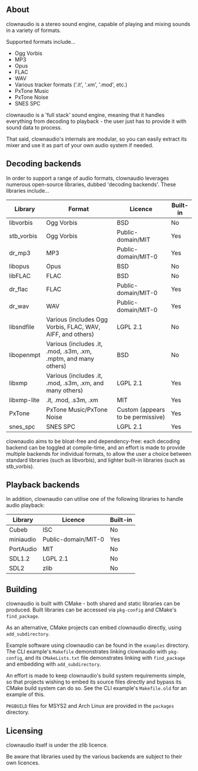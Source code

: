 ## About

clownaudio is a stereo sound engine, capable of playing and mixing sounds in a
variety of formats.

Supported formats include...
* Ogg Vorbis
* MP3
* Opus
* FLAC
* WAV
* Various tracker formats ('.it', '.xm', '.mod', etc.)
* PxTone Music
* PxTone Noise
* SNES SPC

clownaudio is a 'full stack' sound engine, meaning that it handles everything
from decoding to playback - the user just has to provide it with sound data to
process.

That said, clownaudio's internals are modular, so you can easily extract
its mixer and use it as part of your own audio system if needed.


## Decoding backends

In order to support a range of audio formats, clownaudio leverages numerous
open-source libraries, dubbed 'decoding backends'. These libraries include...

| Library     | Format                                                              | Licence                           | Built-in |
|-------------|---------------------------------------------------------------------|-----------------------------------|----------|
| libvorbis   | Ogg Vorbis                                                          | BSD                               | No       |
| stb_vorbis  | Ogg Vorbis                                                          | Public-domain/MIT                 | Yes      |
| dr_mp3      | MP3                                                                 | Public-domain/MIT-0               | Yes      |
| libopus     | Opus                                                                | BSD                               | No       |
| libFLAC     | FLAC                                                                | BSD                               | No       |
| dr_flac     | FLAC                                                                | Public-domain/MIT-0               | Yes      |
| dr_wav      | WAV                                                                 | Public-domain/MIT-0               | Yes      |
| libsndfile  | Various (includes Ogg Vorbis, FLAC, WAV, AIFF, and others)          | LGPL 2.1                          | No       |
| libopenmpt  | Various (includes .it, .mod, .s3m, .xm, .mptm, and many others)     | BSD                               | No       |
| libxmp      | Various (includes .it, .mod, .s3m, .xm, and many others)            | LGPL 2.1                          | Yes      |
| libxmp-lite | .it, .mod, .s3m, .xm                                                | MIT                               | Yes      |
| PxTone      | PxTone Music/PxTone Noise                                           | Custom (appears to be permissive) | Yes      |
| snes_spc    | SNES SPC                                                            | LGPL 2.1                          | Yes      |

clownaudio aims to be bloat-free and dependency-free: each decoding backend can
be toggled at compile-time, and an effort is made to provide multiple backends
for individual formats, to allow the user a choice between standard libraries
(such as libvorbis), and lighter built-in libraries (such as stb_vorbis).


## Playback backends

In addition, clownaudio can utilise one of the following libraries to handle
audio playback:

| Library   | Licence             | Built-in |
|-----------|---------------------|----------|
| Cubeb     | ISC                 | No       |
| miniaudio | Public-domain/MIT-0 | Yes      |
| PortAudio | MIT                 | No       |
| SDL1.2    | LGPL 2.1            | No       |
| SDL2      | zlib                | No       |


## Building

clownaudio is built with CMake - both shared and static libraries can be
produced. Built libraries can be accessed via `pkg-config` and CMake's
`find_package`.

As an alternative, CMake projects can embed clownaudio directly, using
`add_subdirectory`.

Example software using clownaudio can be found in the `examples` directory.
The CLI example's `Makefile` demonstrates linking clownaudio with `pkg-config`,
and its `CMakeLists.txt` file demonstrates linking with `find_package` and
embedding with `add_subdirectory`.

An effort is made to keep clownaudio's build system requirements simple, so that
projects wishing to embed its source files directly and bypass its CMake build
system can do so. See the CLI example's `Makefile.old` for an example of this.

`PKGBUILD` files for MSYS2 and Arch Linux are provided in the `packages`
directory.


## Licensing

clownaudio itself is under the zlib licence.

Be aware that libraries used by the various backends are subject to
their own licences.
